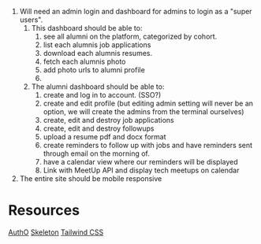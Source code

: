 1. Will need an admin login and dashboard for admins to login as a "super users".
   1. This dashboard should be able to:
      1. see all alumni on the platform, categorized by cohort.
      2. list each alumnis job applications
      3. download each alumnis resumes.
      4. fetch each alumnis photo
      5. add photo urls to alumni profile
      6.
   2. The alumni dashboard should be able to:
      1. create and log in to account. (SSO?)
      2. create and edit profile (but editing admin setting will never be an option, we will create the admins from the terminal ourselves)
      3. create, edit and destroy job applications
      4. create, edit and destroy followups
      5. upload a resume pdf and docx format
      6. create reminders to follow up with jobs and have reminders sent through email on the morning of.
      7. have a calendar view where our reminders will be displayed
      8. Link with MeetUp API and display tech meetups on calendar
2. The entire site should be mobile responsive

# Resources

[AuthO](https://manage.auth0.com/dashboard/us/wyntracker/applications/jeWAHpbDsdySjkEdsPQ7OMt5o8Kgl4Zf/quickstart)
[Skeleton](http://getskeleton.com/)
[Tailwind CSS](https://tailwindcss.com/)
